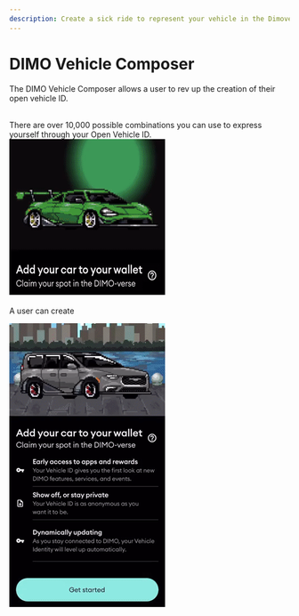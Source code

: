 ```yaml
---
description: Create a sick ride to represent your vehicle in the Dimoverse
---
```


# DIMO Vehicle Composer

The DIMO Vehicle Composer allows a user to rev up the creation of their open vehicle ID.

\
There are over 10,000 possible combinations you can use to express yourself through your Open Vehicle ID.  <img src="../.gitbook/assets/image0.gif" alt="" data-size="line">\
\
A user can create&#x20;

![Customization options for the DIMO composer](../.gitbook/assets/image22.gif)
